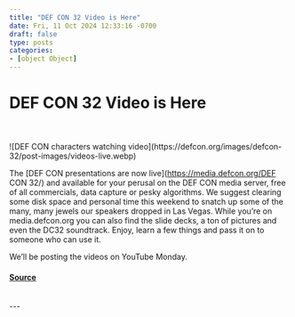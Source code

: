 ```yaml
---
title: "DEF CON 32 Video is Here"
date: Fri, 11 Oct 2024 12:33:16 -0700
draft: false
type: posts
categories: 
- [object Object]
---
```

# DEF CON 32 Video is Here

<br/>

<br/>
![DEF CON characters watching video](https://defcon.org/images/defcon-32/post-images/videos-live.webp)  

The [DEF CON presentations are now live](https://media.defcon.org/DEF CON 32/) and available for your perusal on the DEF CON media server, free of all commercials, data capture or pesky algorithms. We suggest clearing some disk space and personal time this weekend to snatch up some of the many, many jewels our speakers dropped in Las Vegas. While you’re on media.defcon.org you can also find the slide decks, a ton of pictures and even the DC32 soundtrack. Enjoy, learn a few things and pass it on to someone who can use it.  
  
We’ll be posting the videos on YouTube Monday.

#### [Source](https://media.defcon.org/DEF%20CON%2032/)

<br/>
---
